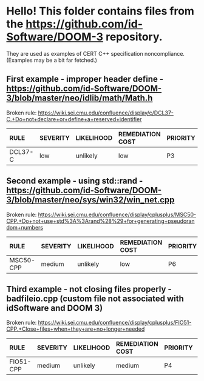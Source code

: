 # Hello! This folder contains files from the https://github.com/id-Software/DOOM-3 repository.
They are used as examples of CERT C++ specification noncompliance.
(Examples may be a bit far fetched.) 

## First example - improper header define - https://github.com/id-Software/DOOM-3/blob/master/neo/idlib/math/Math.h
Broken rule: https://wiki.sei.cmu.edu/confluence/display/c/DCL37-C.+Do+not+declare+or+define+a+reserved+identifier
 
|   RULE   | SEVERITY | LIKELIHOOD | REMEDIATION COST | PRIORITY | LEVEL |
|   :---   | :------- | :--------- | :--------------- | :------- | :---- |
| DCL37-C  |   low    |  unlikely  |        low       |    P3    |  L3   |

## Second example - using std::rand - https://github.com/id-Software/DOOM-3/blob/master/neo/sys/win32/win_net.cpp
Broken rule: https://wiki.sei.cmu.edu/confluence/display/cplusplus/MSC50-CPP.+Do+not+use+std%3A%3Arand%28%29+for+generating+pseudorandom+numbers
 
|   RULE   | SEVERITY | LIKELIHOOD | REMEDIATION COST | PRIORITY | LEVEL |
|   :---   | :------- | :--------- | :--------------- | :------- | :---- |
|MSC50-CPP |  medium  |  unlikely  |       low        |    P6    |  L2   |

## Third example - not closing files properly - badfileio.cpp (custom file not associated with idSoftware and DOOM 3)
Broken rule: https://wiki.sei.cmu.edu/confluence/display/cplusplus/FIO51-CPP.+Close+files+when+they+are+no+longer+needed
 
|   RULE   | SEVERITY | LIKELIHOOD | REMEDIATION COST | PRIORITY | LEVEL |
|   :---   | :------- | :--------- | :--------------- | :------- | :---- |
|FIO51-CPP |  medium  |  unlikely  |     medium       |    P4    |  L3   |